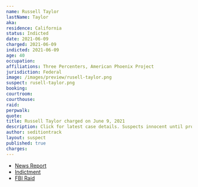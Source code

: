 ```yaml
---
name: Russell Taylor
lastName: Taylor
aka:
residence: California
status: Indicted
date: 2021-06-09
charged: 2021-06-09
indicted: 2021-06-09
age: 40
occupation:
affiliations: Three Percenters, American Phoenix Project
jurisdiction: Federal
image: /images/preview/rusell-taylor.png
suspect: rusell-taylor.png
booking:
courtroom:
courthouse:
raid:
perpwalk:
quote:
title: Russell Taylor charged on June 9, 2021
description: Click for latest case details. Suspects innocent until proven guilty.
author: seditiontrack
layout: suspect
published: true
charges:
---
```


- [News Report](https://www.reuters.com/world/us/three-percenters-militia-members-charged-us-capitol-attack-2021-06-10/)
- [Indictment](https://extremism.gwu.edu/sites/g/files/zaxdzs2191/f/Kinnison%20et%20al%20Indictment.pdf)
- [FBI Raid](https://www.cnn.com/2021/02/03/politics/fbi-raids-capitol-attack-investigation/index.html)
